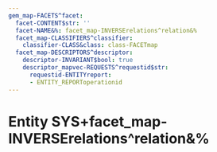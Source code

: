 ```yaml
---
gem_map-FACETS^facet:
  facet-CONTENT$str: ''
  facet-NAME&%: facet_map-INVERSErelations^relation&%
  facet_map-CLASSIFIERS^classifier:
    classifier-CLASS&class: class-FACETmap
  facet_map-DESCRIPTORS^descriptor:
    descriptor-INVARIANT$bool: true
    descriptor_mapvec-REQUESTS^requestid$str:
      requestid-ENTITYreport:
      - ENTITY_REPORToperationid
---
```

# Entity SYS+facet_map-INVERSErelations^relation&%


